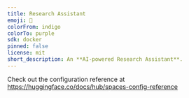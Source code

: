 ```yaml
---
title: Research Assistant
emoji: 🏃
colorFrom: indigo
colorTo: purple
sdk: docker
pinned: false
license: mit
short_description: An **AI-powered Research Assistant**.  
---
```


Check out the configuration reference at https://huggingface.co/docs/hub/spaces-config-reference
